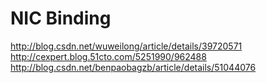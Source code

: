 # NIC Binding

http://blog.csdn.net/wuweilong/article/details/39720571  
http://cexpert.blog.51cto.com/5251990/962488  
http://blog.csdn.net/benpaobagzb/article/details/51044076  
